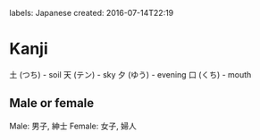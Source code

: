labels: Japanese
created: 2016-07-14T22:19

# Kanji

土 (つち) - soil
天 (テン) - sky
夕 (ゆう) - evening
口 (くち) - mouth

## Male or female

Male: 男子, 紳士
Female: 女子, 婦人
